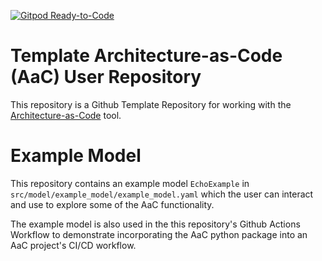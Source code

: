[![Gitpod Ready-to-Code](https://img.shields.io/badge/Gitpod-Ready--to--Code-blue?logo=gitpod)](https://gitpod.io/from-referrer/)

# Template Architecture-as-Code (AaC) User Repository
This repository is a Github Template Repository for working with the [Architecture-as-Code](https://github.com/jondavid-black/AaC) tool.

# Example Model
This repository contains an example model `EchoExample` in `src/model/example_model/example_model.yaml` which the user can interact and use to explore some of the AaC functionality. 

The example model is also used in the this repository's Github Actions Workflow to demonstrate incorporating the AaC python package into an AaC project's CI/CD workflow.
